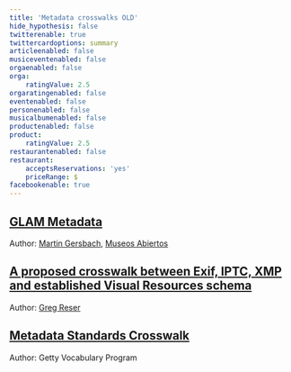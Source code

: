 ```yaml
---
title: 'Metadata crosswalks OLD'
hide_hypothesis: false
twitterenable: true
twittercardoptions: summary
articleenabled: false
musiceventenabled: false
orgaenabled: false
orga:
    ratingValue: 2.5
orgaratingenabled: false
eventenabled: false
personenabled: false
musicalbumenabled: false
productenabled: false
product:
    ratingValue: 2.5
restaurantenabled: false
restaurant:
    acceptsReservations: 'yes'
    priceRange: $
facebookenable: true
---
```


## [GLAM Metadata](https://docs.google.com/spreadsheets/d/1lgJ7bgF3YWYn6RpQe6xPpc2lPtMmsKxhdoTDaipEz4M/edit#gid=1070734913)
Author: [Martin Gersbach](mailto:mg@museosabiertos.org), [Museos Abiertos](http://museosabiertos.org/)

## [A proposed crosswalk between Exif, IPTC, XMP and established Visual Resources schema](http://metadatadeluxe.pbworks.com/w/page/20792227/Crosswalk)
Author: [Greg Reser](mailto:grese@ucsd.edu) 


## [Metadata Standards Crosswalk](http://www.getty.edu/research/publications/electronic_publications/intrometadata/crosswalks.html)
Author: Getty Vocabulary Program
